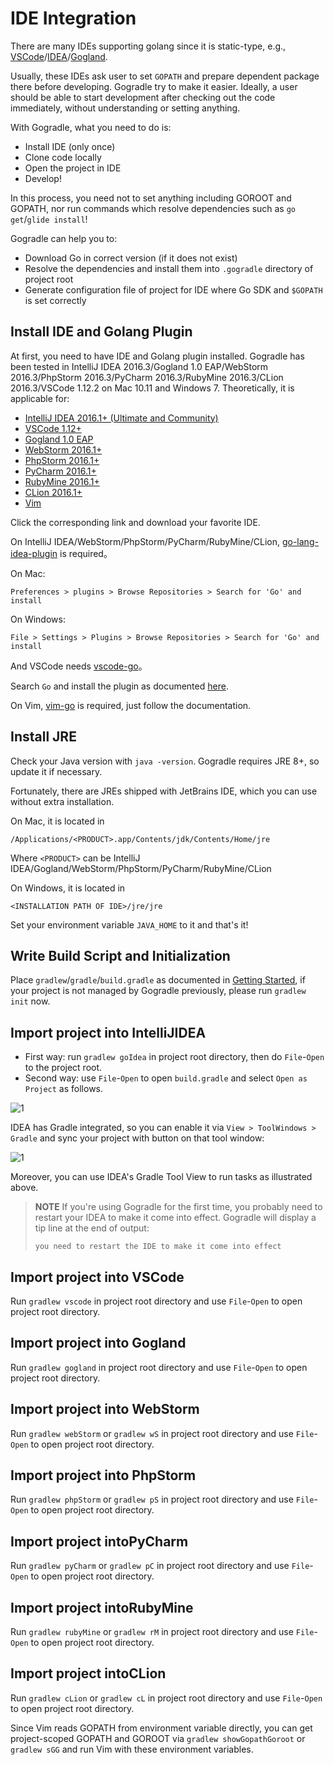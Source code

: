 # IDE Integration

There are many IDEs supporting golang since it is static-type, e.g., [VSCode](https://github.com/Microsoft/vscode-go)/[IDEA](https://github.com/go-lang-plugin-org/go-lang-idea-plugin)/[Gogland](https://www.jetbrains.com/go/).

Usually, these IDEs ask user to set `GOPATH` and prepare dependent package there before developing. Gogradle try to make it easier. Ideally, a user should be able to start development after checking out the code immediately, without understanding or setting anything.

With Gogradle, what you need to do is:

- Install IDE (only once)
- Clone code locally
- Open the project in IDE
- Develop!

In this process, you need not to set anything including GOROOT and GOPATH, nor run commands which resolve dependencies such as `go get`/`glide install`!

Gogradle can help you to:

- Download Go in correct version (if it does not exist)
- Resolve the dependencies and install them into `.gogradle` directory of project root
- Generate configuration file of project for IDE where Go SDK and `$GOPATH` is set correctly

## Install IDE and Golang Plugin

At first, you need to have IDE and Golang plugin installed. Gogradle has been tested in IntelliJ IDEA 2016.3/Gogland 1.0 EAP/WebStorm 2016.3/PhpStorm 2016.3/PyCharm 2016.3/RubyMine 2016.3/CLion 2016.3/VSCode 1.12.2 on Mac 10.11 and Windows 7.
Theoretically, it is applicable for:

- [IntelliJ IDEA 2016.1+ (Ultimate and Community)](https://www.jetbrains.com/idea/)
- [VSCode 1.12+](https://code.visualstudio.com/)
- [Gogland 1.0 EAP](https://www.jetbrains.com/go/)
- [WebStorm 2016.1+](https://www.jetbrains.com/webstorm)
- [PhpStorm 2016.1+](https://www.jetbrains.com/phpstorm)
- [PyCharm 2016.1+](https://www.jetbrains.com/pycharm)
- [RubyMine 2016.1+](https://www.jetbrains.com/ruby)
- [CLion 2016.1+](https://www.jetbrains.com/clion)
- [Vim](http://www.vim.org/)

Click the corresponding link and download your favorite IDE.

On IntelliJ IDEA/WebStorm/PhpStorm/PyCharm/RubyMine/CLion, [go-lang-idea-plugin](https://github.com/go-lang-plugin-org/go-lang-idea-plugin) is required。

On Mac:

```
Preferences > plugins > Browse Repositories > Search for 'Go' and install
```

On Windows:
```
File > Settings > Plugins > Browse Repositories > Search for 'Go' and install
```

And VSCode needs [vscode-go](https://github.com/Microsoft/vscode-go)。

Search `Go` and install the plugin as documented [here](https://code.visualstudio.com/docs/editor/extension-gallery).

On Vim, [vim-go](https://github.com/fatih/vim-go) is required, just follow the documentation.

## Install JRE

Check your Java version with `java -version`. Gogradle requires JRE 8+, so update it if necessary.

Fortunately, there are JREs shipped with JetBrains IDE, which you can use without extra installation.

On Mac, it is located in
```
/Applications/<PRODUCT>.app/Contents/jdk/Contents/Home/jre
```

Where `<PRODUCT>` can be IntelliJ IDEA/Gogland/WebStorm/PhpStorm/PyCharm/RubyMine/CLion

On Windows, it is located in

```
<INSTALLATION PATH OF IDE>/jre/jre
```

Set your environment variable `JAVA_HOME` to it and that's it!

## Write Build Script and Initialization

Place `gradlew`/`gradle`/`build.gradle` as documented in [Getting Started](./getting-started.md), if your project is not managed by Gogradle previously, please run `gradlew init` now.

## Import project into IntelliJIDEA

- First way: run `gradlew goIdea` in project root directory, then do `File`-`Open` to the project root.
- Second way: use `File`-`Open` to open `build.gradle` and select `Open as Project` as follows.

![1](https://raw.githubusercontent.com/blindpirate/gogradle/master/docs/images/openproject.png)

IDEA has Gradle integrated, so you can enable it via `View > ToolWindows > Gradle` and sync your project with button on that tool window:

![1](https://raw.githubusercontent.com/blindpirate/gogradle/master/docs/images/gradle.png)

Moreover, you can use IDEA's Gradle Tool View to run tasks as illustrated above.


>
> **NOTE** If you're using Gogradle for the first time,
> you probably need to restart your IDEA to make it come into effect. Gogradle will display a tip line at the end of output:
>
> `you need to restart the IDE to make it come into effect`

## Import project into VSCode

Run `gradlew vscode` in project root directory and use `File`-`Open` to open project root directory.

## Import project into Gogland

Run `gradlew gogland` in project root directory and use `File`-`Open` to open project root directory.

## Import project into WebStorm

Run `gradlew webStorm` or `gradlew wS` in project root directory and use `File`-`Open` to open project root directory.

## Import project into PhpStorm

Run `gradlew phpStorm` or `gradlew pS` in project root directory and use `File`-`Open` to open project root directory.

## Import project intoPyCharm

Run `gradlew pyCharm` or `gradlew pC` in project root directory and use `File`-`Open` to open project root directory.

## Import project intoRubyMine

Run `gradlew rubyMine` or `gradlew rM` in project root directory and use `File`-`Open` to open project root directory.

## Import project intoCLion

Run `gradlew cLion` or `gradlew cL` in project root directory and use `File`-`Open` to open project root directory.


Since Vim reads GOPATH from environment variable directly, you can get project-scoped GOPATH and GOROOT via `gradlew showGopathGoroot` or `gradlew sGG` and run Vim with these environment variables.





